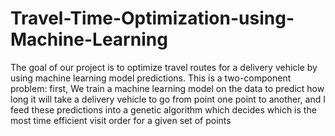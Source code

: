 # Travel-Time-Optimization-using-Machine-Learning
The goal of our project is to optimize travel routes for a delivery vehicle by using machine learning model predictions. This is a two-component problem: first, We train a machine learning model on the data to predict how long it will take a delivery vehicle to go from point one point to another, and I feed these predictions into a genetic algorithm which decides which is the most time efficient visit order for a given set of points
